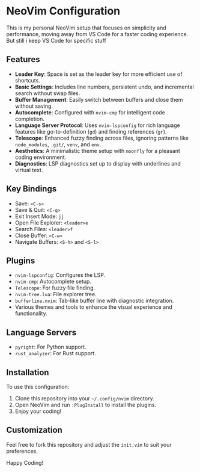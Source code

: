 # NeoVim Configuration

This is my personal NeoVim setup that focuses on simplicity and performance, moving away from VS Code for a faster coding experience.
But still i keep VS Code for specific stuff

## Features

- **Leader Key**: Space is set as the leader key for more efficient use of shortcuts.
- **Basic Settings**: Includes line numbers, persistent undo, and incremental search without swap files.
- **Buffer Management**: Easily switch between buffers and close them without saving.
- **Autocomplete**: Configured with `nvim-cmp` for intelligent code completion.
- **Language Server Protocol**: Uses `nvim-lspconfig` for rich language features like go-to-definition (`gd`) and finding references (`gr`).
- **Telescope**: Enhanced fuzzy finding across files, ignoring patterns like `node_modules`, `.git/`, `venv`, and `env`.
- **Aesthetics**: A minimalistic theme setup with `moonfly` for a pleasant coding environment.
- **Diagnostics**: LSP diagnostics set up to display with underlines and virtual text.

## Key Bindings

- Save: `<C-s>`
- Save & Quit: `<C-q>`
- Exit Insert Mode: `jj`
- Open File Explorer: `<leader>e`
- Search Files: `<leader>f`
- Close Buffer: `<C-w>`
- Navigate Buffers: `<S-h>` and `<S-l>`

## Plugins

- `nvim-lspconfig`: Configures the LSP.
- `nvim-cmp`: Autocomplete setup.
- `Telescope`: For fuzzy file finding.
- `nvim-tree.lua`: File explorer tree.
- `bufferline.nvim`: Tab-like buffer line with diagnostic integration.
- Various themes and tools to enhance the visual experience and functionality.

## Language Servers

- `pyright`: For Python support.
- `rust_analyzer`: For Rust support.

## Installation

To use this configuration:

1. Clone this repository into your `~/.config/nvim` directory.
2. Open NeoVim and run `:PlugInstall` to install the plugins.
3. Enjoy your coding!

## Customization

Feel free to fork this repository and adjust the `init.vim` to suit your preferences.

Happy Coding!

